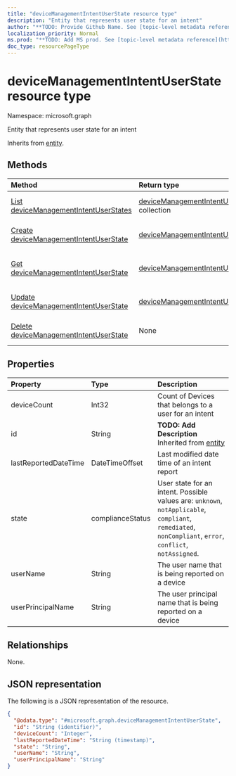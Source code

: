 ```yaml
---
title: "deviceManagementIntentUserState resource type"
description: "Entity that represents user state for an intent"
author: "**TODO: Provide Github Name. See [topic-level metadata reference](https://msgo.azurewebsites.net/add/document/guidelines/metadata.html#topic-level-metadata)**"
localization_priority: Normal
ms.prod: "**TODO: Add MS prod. See [topic-level metadata reference](https://msgo.azurewebsites.net/add/document/guidelines/metadata.html#topic-level-metadata)**"
doc_type: resourcePageType
---
```


# deviceManagementIntentUserState resource type

Namespace: microsoft.graph



Entity that represents user state for an intent


Inherits from [entity](../resources/entity.md).

## Methods
|Method|Return type|Description|
|:---|:---|:---|
|[List deviceManagementIntentUserStates](../api/devicemanagementintentuserstate-list.md)|[deviceManagementIntentUserState](../resources/devicemanagementintentuserstate.md) collection|Get a list of the [deviceManagementIntentUserState](../resources/devicemanagementintentuserstate.md) objects and their properties.|
|[Create deviceManagementIntentUserState](../api/devicemanagementintentuserstate-create.md)|[deviceManagementIntentUserState](../resources/devicemanagementintentuserstate.md)|Create a new [deviceManagementIntentUserState](../resources/devicemanagementintentuserstate.md) object.|
|[Get deviceManagementIntentUserState](../api/devicemanagementintentuserstate-get.md)|[deviceManagementIntentUserState](../resources/devicemanagementintentuserstate.md)|Read the properties and relationships of a [deviceManagementIntentUserState](../resources/devicemanagementintentuserstate.md) object.|
|[Update deviceManagementIntentUserState](../api/devicemanagementintentuserstate-update.md)|[deviceManagementIntentUserState](../resources/devicemanagementintentuserstate.md)|Update the properties of a [deviceManagementIntentUserState](../resources/devicemanagementintentuserstate.md) object.|
|[Delete deviceManagementIntentUserState](../api/devicemanagementintentuserstate-delete.md)|None|Deletes a [deviceManagementIntentUserState](../resources/devicemanagementintentuserstate.md) object.|

## Properties
|Property|Type|Description|
|:---|:---|:---|
|deviceCount|Int32|Count of Devices that belongs to a user for an intent|
|id|String|**TODO: Add Description** Inherited from [entity](../resources/entity.md)|
|lastReportedDateTime|DateTimeOffset|Last modified date time of an intent report|
|state|complianceStatus|User state for an intent. Possible values are: `unknown`, `notApplicable`, `compliant`, `remediated`, `nonCompliant`, `error`, `conflict`, `notAssigned`.|
|userName|String|The user name that is being reported on a device|
|userPrincipalName|String|The user principal name that is being reported on a device|

## Relationships
None.

## JSON representation
The following is a JSON representation of the resource.
<!-- {
  "blockType": "resource",
  "keyProperty": "id",
  "@odata.type": "microsoft.graph.deviceManagementIntentUserState",
  "baseType": "microsoft.graph.entity",
  "openType": false
}
-->
``` json
{
  "@odata.type": "#microsoft.graph.deviceManagementIntentUserState",
  "id": "String (identifier)",
  "deviceCount": "Integer",
  "lastReportedDateTime": "String (timestamp)",
  "state": "String",
  "userName": "String",
  "userPrincipalName": "String"
}
```

